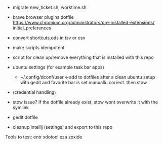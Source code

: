 - migrate new_ticket.sh, worktime.sh 

- brave browser plugins dotfile
    https://www.chromium.org/administrators/pre-installed-extensions/
    initial_preferences

- convert shortcuts.ods in tsv or csv

- make scripts idempotent

- script for clean up/remove everything that is installed with this repo

- ubuntu settings (for example task bar apps)
	- ~/.config/dconf/user  <-add to dotfiles after a clean ubuntu setup with gedit and favorite bar is set manuallu correct. then stow
- (credential handling)

- stow issue? If the dotfile already exist, stow wont overwrite it with the symlink

- gedit dotfile

- cleanup intellij (settings) and export to this repo

Tools to test:
entr xdotool eza zoxide
